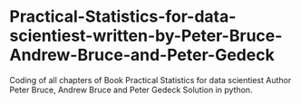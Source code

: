 # Practical-Statistics-for-data-scientiest-written-by-Peter-Bruce-Andrew-Bruce-and-Peter-Gedeck
Coding of all chapters of Book Practical Statistics for data scientiest 
Author Peter Bruce, Andrew Bruce and Peter Gedeck
Solution in python.
